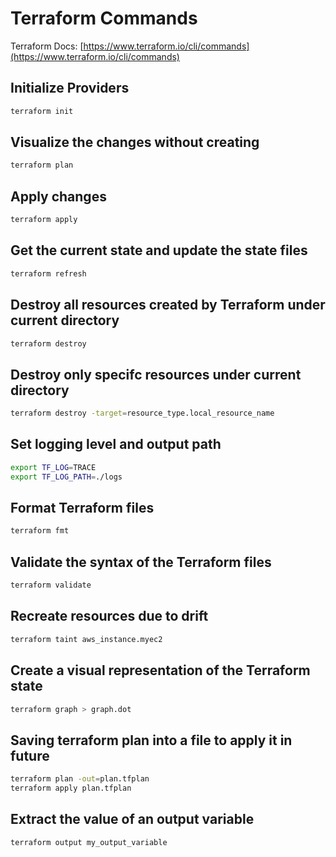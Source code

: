# Terraform Commands

Terraform Docs: [https://www.terraform.io/cli/commands](https://www.terraform.io/cli/commands)

## Initialize Providers

```bash
terraform init
```

## Visualize the changes without creating

```bash
terraform plan
```

## Apply changes

```bash
terraform apply
```

## Get the current state and update the state files

```bash
terraform refresh
```

## Destroy all resources created by Terraform under current directory

```bash
terraform destroy
```

## Destroy only specifc resources under current directory

```bash
terraform destroy -target=resource_type.local_resource_name
```

## Set logging level and output path

```bash
export TF_LOG=TRACE
export TF_LOG_PATH=./logs
```

## Format Terraform files

```bash
terraform fmt
```

## Validate the syntax of the Terraform files

```bash
terraform validate
```

## Recreate resources due to drift

```bash
terraform taint aws_instance.myec2
```

## Create a visual representation of the Terraform state

```bash
terraform graph > graph.dot
```

## Saving terraform plan into a file to apply it in future

```bash
terraform plan -out=plan.tfplan
terraform apply plan.tfplan
```

## Extract the value of an output variable

```bash
terraform output my_output_variable
```
